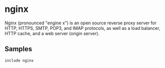 nginx
=====

Nginx (pronounced "engine x") is an open source reverse proxy server for HTTP,
HTTPS, SMTP, POP3, and IMAP protocols, as well as a load balancer, HTTP cache,
and a web server (origin server).

Samples
-------
```
include nginx
```
